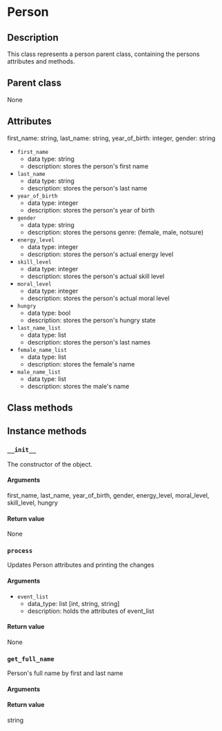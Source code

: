 # Person

## Description
This class represents a person parent class, containing the persons attributes and methods.

## Parent class
None

## Attributes
first_name: string, last_name: string, year_of_birth: integer, gender: string
* ```first_name```
  * data type: string
  * description: stores the person's first name
* ```last_name```
  * data type: string
  * description: stores the person's last name
* ```year_of_birth```
   * data type: integer
   * description: stores the person's year of birth
* ```gender```
  * data type: string
  * description: stores the persons genre: (female, male, notsure)
* ```energy_level```
     * data type: integer
     * description: stores the person's actual energy level
* ```skill_level```
    * data type: integer
    * description: stores the person's actual skill level
* ```moral_level```
    * data type: integer
    * description: stores the person's actual moral level
* ```hungry```
    * data type: bool
    * description: stores the person's hungry state
* ```last_name_list```
    * data type: list
    * description: stores the person's last names
* ```female_name_list```
    * data type: list
    * description: stores the female's name
* ```male_name_list```
    * data type: list
    * description: stores the male's name

## Class methods


## Instance methods

### ```__init__```
The constructor of the object.

#### Arguments

first_name, last_name, year_of_birth, gender, energy_level, moral_level, skill_level, hungry

#### Return value
None

### ```process```

Updates Person attributes and printing the changes
#### Arguments
* ```event_list```
  * data_type: list [int, string, string]
  * description: holds the attributes of event_list

#### Return value
None

### ```get_full_name```

Person's full name by first and last name
#### Arguments

#### Return value
string
